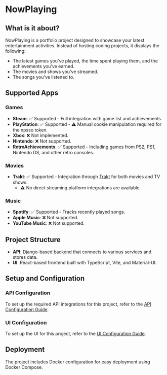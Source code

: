 # NowPlaying

## What is it about?

NowPlaying is a portfolio project designed to showcase your latest entertainment activities. Instead of hosting coding projects, it displays the following:

- The latest games you've played, the time spent playing them, and the achievements you've earned.
- The movies and shows you've streamed.
- The songs you've listened to.

## Supported Apps

### Games

- **Steam**: ✅ Supported - Full integration with game list and achievements.
- **PlayStation**: ✅ Supported - ⚠️ Manual cookie manipulation required for the npsso token.
- **Xbox**: ❌ Not implemented.
- **Nintendo**: ❌ Not supported.
- **RetroAchievements**: ✅ Supported - Including games from PS2, PS1, Nintendo DS, and other retro consoles.

### Movies

- **Trakt**: ✅ Supported - Integration through [Trakt](https://trakt.tv/) for both movies and TV shows.
  - ⚠️ No direct streaming platform integrations are available.

### Music

- **Spotify**: ✅ Supported - Tracks recently played songs.
- **Apple Music**: ❌ Not supported.
- **YouTube Music**: ❌ Not supported.

## Project Structure

- **API**: Django-based backend that connects to various services and stores data.
- **UI**: React-based frontend built with TypeScript, Vite, and Material-UI.

## Setup and Configuration

### API Configuration

To set up the required API integrations for this project, refer to the [API Configuration Guide](./API/README.md).

### UI Configuration

To set up the UI for this project, refer to the [UI Configuration Guide](./UI/README.md).

## Deployment

The project includes Docker configuration for easy deployment using Docker Compose.
